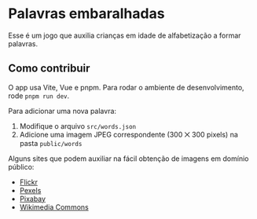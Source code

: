 # Palavras embaralhadas

Esse é um jogo que auxilia crianças em idade de alfabetização a formar palavras.

## Como contribuir

O app usa Vite, Vue e pnpm. Para rodar o ambiente de desenvolvimento, rode `pnpm run dev`.

Para adicionar uma nova palavra:

1. Modifique o arquivo `src/words.json`
2. Adicione uma imagem JPEG correspondente (300 ⨉ 300 pixels) na pasta `public/words`

Alguns sites que podem auxiliar na fácil obtenção de imagens em domínio público:

- [Flickr](https://www.flickr.com/creativecommons/cc0-1.0/tags/)
- [Pexels](https://www.pexels.com/)
- [Pixabay](https://pixabay.com/)
- [Wikimedia Commons](https://commons.wikimedia.org/w/index.php?search=&title=Special:MediaSearch&go=Go&type=image&haslicense=unrestricted)
